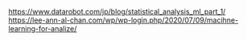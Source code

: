 

https://www.datarobot.com/jp/blog/statistical_analysis_ml_part_1/
https://lee-ann-al-chan.com/wp/wp-login.php/2020/07/09/macihne-learning-for-analize/
